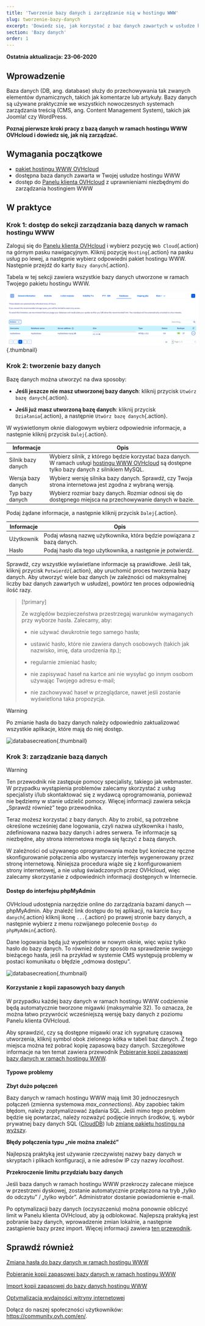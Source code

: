 ```yaml
---
title: 'Tworzenie bazy danych i zarządzanie nią w hostingu WWW'
slug: tworzenie-bazy-danych
excerpt: 'Dowiedz się, jak korzystać z baz danych zawartych w usłudze hostingu WWW OVHcloud'
section: 'Bazy danych'
order: 1
---
```


**Ostatnia aktualizacja: 23-06-2020**

## Wprowadzenie

Baza danych (DB, ang. database) służy do przechowywania tak zwanych elementów dynamicznych, takich jak komentarze lub artykuły. Bazy danych są używane praktycznie we wszystkich nowoczesnych systemach zarządzania treścią (CMS, ang. Content Management System), takich jak Joomla! czy WordPress.

**Poznaj pierwsze kroki pracy z bazą danych w ramach hostingu WWW OVHcloud i dowiedz się, jak nią zarządzać.**

## Wymagania początkowe

- [pakiet hostingu WWW OVHcloud](https://www.ovhcloud.com/pl/web-hosting/)
- dostępna baza danych zawarta w Twojej usłudze hostingu WWW
- dostęp do [Panelu klienta OVHcloud](https://www.ovh.com/auth/?action=gotomanager&from=https://www.ovh.pl/&ovhSubsidiary=pl) z uprawnieniami niezbędnymi do zarządzania hostingiem WWW 

## W praktyce

### Krok 1: dostęp do sekcji zarządzania bazą danych w ramach hostingu WWW

Zaloguj się do [Panelu klienta OVHcloud](https://www.ovh.com/auth/?action=gotomanager&from=https://www.ovh.pl/&ovhSubsidiary=pl) i wybierz pozycję `Web Cloud`{.action} na górnym pasku nawigacyjnym. Kliknij pozycję `Hosting`{.action} na pasku usług po lewej, a następnie wybierz odpowiedni pakiet hostingu WWW. Następnie przejdź do karty `Bazy danych`{.action}.

Tabela w tej sekcji zawiera wszystkie bazy danych utworzone w ramach Twojego pakietu hostingu WWW.

![databasecreation](images/database-creation-step1.png){.thumbnail}

### Krok 2: tworzenie bazy danych

Bazę danych można utworzyć na dwa sposoby:

- **Jeśli jeszcze nie masz utworzonej bazy danych**\: kliknij przycisk `Utwórz bazę danych`{.action}.

- **Jeśli już masz utworzoną bazę danych**\: kliknij przycisk `Działania`{.action}, a następnie `Utwórz bazę danych`{.action}.

W wyświetlonym oknie dialogowym wybierz odpowiednie informacje, a następnie kliknij przycisk `Dalej`{.action}.

|Informacje|Opis|  
|---|---|  
|Silnik bazy danych|Wybierz silnik, z którego będzie korzystać baza danych. W ramach usługi [hostingu WWW OVHcloud](https://www.ovhcloud.com/pl/web-hosting/) są dostępne tylko bazy danych z silnikiem MySQL.|  
|Wersja bazy danych|Wybierz wersję silnika bazy danych. Sprawdź, czy Twoja strona internetowa jest zgodna z wybraną wersją. |  
|Typ bazy danych|Wybierz rozmiar bazy danych. Rozmiar odnosi się do dostępnego miejsca na przechowywanie danych w bazie.|   

Podaj żądane informacje, a następnie kliknij przycisk `Dalej`{.action}.

|Informacje|Opis|   
|---|---|   
|Użytkownik|Podaj własną nazwę użytkownika, która będzie powiązana z bazą danych.|   
|Hasło|Podaj hasło dla tego użytkownika, a następnie je potwierdź.|   

Sprawdź, czy wszystkie wyświetlane informacje są prawidłowe. Jeśli tak, kliknij przycisk `Potwierdź`{.action}, aby uruchomić proces tworzenia bazy danych. Aby utworzyć wiele baz danych (w zależności od maksymalnej liczby baz danych zawartych w usłudze), powtórz ten proces odpowiednią ilość razy.

> [!primary]
>
> Ze względów bezpieczeństwa przestrzegaj warunków wymaganych przy wyborze hasła. Zalecamy, aby:
>
> - nie używać dwukrotnie tego samego hasła;
>
> - ustawić hasło, które nie zawiera danych osobowych (takich jak nazwisko, imię, data urodzenia itp.);
>
> - regularnie zmieniać hasło;
>
> - nie zapisywać haseł na kartce ani nie wysyłać go innym osobom używając Twojego adresu e-mail;
>
> - nie zachowywać haseł w przeglądarce, nawet jeśli zostanie wyświetlona taka propozycja.
>

> [!warning]
>Po zmianie hasła do bazy danych należy odpowiednio zaktualizować wszystkie aplikacje, które mają do niej dostęp.
>


![databasecreation](images/database-creation-step2.png){.thumbnail}

### Krok 3: zarządzanie bazą danych

> [!warning]
>Ten przewodnik nie zastępuje pomocy specjalisty, takiego jak webmaster. W przypadku wystąpienia problemów zalecamy skorzystać z usług specjalisty i/lub skontaktować się z wydawcą oprogramowania, ponieważ nie będziemy w stanie udzielić pomocy. Więcej informacji zawiera sekcja „Sprawdź również” tego przewodnika.
>

Teraz możesz korzystać z bazy danych. Aby to zrobić, są potrzebne określone wcześniej dane logowania, czyli nazwa użytkownika i hasło, zdefiniowana nazwa bazy danych i adres serwera. Te informacje są niezbędne, aby strona internetowa mogła się łączyć z bazą danych.

W zależności od używanego oprogramowania może być konieczne ręczne skonfigurowanie połączenia albo wystarczy interfejs wygenerowany przez stronę internetową. Niniejsza procedura wiąże się z konfigurowaniem strony internetowej, a nie usług świadczonych przez OVHcloud, więc zalecamy skorzystanie z odpowiednich informacji dostępnych w Internecie. 

#### Dostęp do interfejsu phpMyAdmin

OVHcloud udostępnia narzędzie online do zarządzania bazami danych — phpMyAdmin. Aby znaleźć link dostępu do tej aplikacji, na karcie `Bazy danych`{.action} kliknij ikonę `...`{.action} po prawej stronie bazy danych, a następnie wybierz z menu rozwijanego polecenie `Dostęp do phpMyAdmin`{.action}.

Dane logowania będą już wypełnione w nowym oknie, więc wpisz tylko hasło do bazy danych. To również dobry sposób na sprawdzenie swojego bieżącego hasła, jeśli na przykład w systemie CMS występują problemy w postaci komunikatu o błędzie „odmowa dostępu”.

![databasecreation](images/database-creation-step3.png){.thumbnail}


#### Korzystanie z kopii zapasowych bazy danych

W przypadku każdej bazy danych w ramach hostingu WWW codziennie będą automatycznie tworzone migawki (maksymalnie 32). To oznacza, że można łatwo przywrócić wcześniejszą wersję bazy danych z poziomu Panelu klienta OVHcloud. 

Aby sprawdzić, czy są dostępne migawki oraz ich sygnaturę czasową utworzenia, kliknij symbol obok zielonego kółka w tabeli baz danych. Z tego miejsca można też pobrać kopię zapasową bazy danych. Szczegółowe informacje na ten temat zawiera przewodnik [Pobieranie kopii zapasowej bazy danych w ramach hostingu WWW](../eksport-bazy-danych/).

#### Typowe problemy

**Zbyt dużo połączeń**

Bazy danych w ramach hostingu WWW mają limit 30 jednoczesnych połączeń (zmienna systemowa *max_connections*). Aby zapobiec takim błędom, należy zoptymalizować żądania SQL. Jeśli mimo tego problem będzie się powtarzać, należy rozważyć podjęcie innych środków, tj. wybór prywatnej bazy danych SQL ([CloudDB](https://www.ovh.pl/cloud/cloud-databases/)) lub [zmianę pakietu hostingu na wyższy](https://www.ovhcloud.com/pl/web-hosting/uc-best-web-hosting/). 

**Błędy połączenia typu „nie można znaleźć”**

Najlepszą praktyką jest używanie rzeczywistej nazwy bazy danych w skryptach i plikach konfiguracji, a nie adresów IP czy nazwy _localhost_.

**Przekroczenie limitu przydziału bazy danych**

Jeśli baza danych w ramach hostingu WWW przekroczy zalecane miejsce w przestrzeni dyskowej, zostanie automatycznie przełączona na tryb „tylko do odczytu” / „tylko wybór”. Administrator dostanie powiadomienie e-mail.

Po optymalizacji bazy danych (oczyszczeniu) można ponownie obliczyć limit w Panelu klienta OVHcloud, aby ją odblokować. Najlepszą praktyką jest pobranie bazy danych, wprowadzenie zmian lokalnie, a następnie zastąpienie bazy przez import. Więcej informacji zawiera [ten przewodnik](../hosting_www_przewodnik_dotyczacy_optymalizacji_wydajnosci_strony/).


## Sprawdź również

[Zmiana hasła do bazy danych w ramach hostingu WWW](../zmiana-hasla-do-bazy-danych/)

[Pobieranie kopii zapasowej bazy danych w ramach hostingu WWW](../eksport-bazy-danych/)

[Import kopii zapasowej do bazy danych hostingu WWW](../hosting_www_importowanie_bazy_danych_mysql/)

[Optymalizacja wydajności witryny internetowej](../hosting_www_przewodnik_dotyczacy_optymalizacji_wydajnosci_strony/)

Dołącz do naszej społeczności użytkowników: <https://community.ovh.com/en/>.
